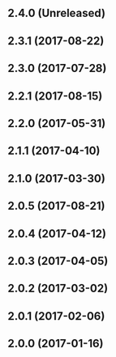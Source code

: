 ## 2.4.0 (Unreleased)

## 2.3.1 (2017-08-22)
## 2.3.0 (2017-07-28)

## 2.2.1 (2017-08-15)
## 2.2.0 (2017-05-31)

## 2.1.1 (2017-04-10)
## 2.1.0 (2017-03-30)

## 2.0.5 (2017-08-21)
## 2.0.4 (2017-04-12)
## 2.0.3 (2017-04-05)
## 2.0.2 (2017-03-02)
## 2.0.1 (2017-02-06)
## 2.0.0 (2017-01-16)